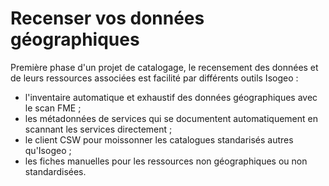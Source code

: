 # Recenser vos données géographiques

Première phase d'un projet de catalogage, le recensement des données et de leurs ressources associées est facilité par différents outils Isogeo :
* l'inventaire automatique et exhaustif des données géographiques avec le scan FME ;
* les métadonnées de services qui se documentent automatiquement en scannant les services directement ;
* le client CSW pour moissonner les catalogues standarisés autres qu'Isogeo ;
* les fiches manuelles pour les ressources non géographiques ou non standardisées.

